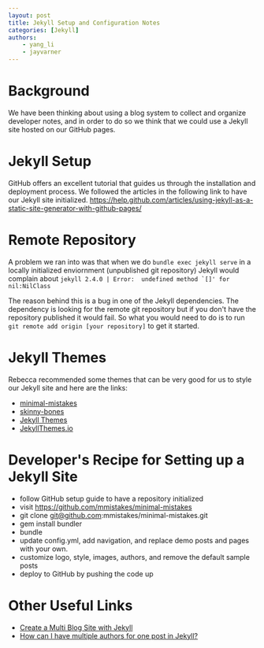 ```yaml
---
layout: post
title: Jekyll Setup and Configuration Notes  
categories: [Jekyll]
authors:
    - yang_li
    - jayvarner
---
```


# Background

We have been thinking about using a blog system to collect and organize developer notes, and in order to do so we think that we could use a Jekyll site hosted on our GitHub pages.


# Jekyll Setup

GitHub offers an excellent tutorial that guides us through the installation and deployment process. We followed the articles in the following link to have our Jekyll site initialized.
https://help.github.com/articles/using-jekyll-as-a-static-site-generator-with-github-pages/


# Remote Repository

A problem we ran into was that when we do ```bundle exec jekyll serve``` in a locally initialized enviornment (unpublished git repository) Jekyll would complain about ```jekyll 2.4.0 | Error:  undefined method `[]' for nil:NilClass```

The reason behind this is a bug in one of the Jekyll dependencies. The dependency is looking for the remote git repository but if you don't have the repository published it would fail. So what you would need to do is to run ```git remote add origin [your repository]``` to get it started.


# Jekyll Themes

Rebecca recommended some themes that can be very good for us to style our Jekyll site and here are the links:

* [minimal-mistakes](http://mmistakes.github.io/minimal-mistakes/theme-setup/)
* [skinny-bones](https://github.com/mmistakes/skinny-bones-jekyll)
* [Jekyll Themes](http://jekyllthemes.org/)
* [JekyllThemes.io](http://jekyllthemes.io/)


# Developer's Recipe for Setting up a Jekyll Site

* follow GitHub setup guide to have a repository initialized
* visit https://github.com/mmistakes/minimal-mistakes
* git clone git@github.com:mmistakes/minimal-mistakes.git
* gem install bundler
* bundle
* update config.yml, add navigation, and replace demo posts and pages with your own.
* customize logo, style, images, authors, and remove the default sample posts
* deploy to GitHub by pushing the code up


# Other Useful Links

* [Create a Multi Blog Site with Jekyll](https://www.garron.me/en/blog/multi-blog-site-jekyll.html)
* [How can I have multiple authors for one post in Jekyll?](http://stackoverflow.com/questions/15189008/how-can-i-have-multiple-authors-for-one-post-in-jekyll)
